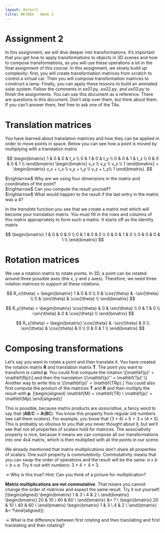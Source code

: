 ```yaml
---
layout: default
title: BK7084 - Week 2
---
```


# Assignment 2

In this assignment, we will dive deeper into transformations. It’s
important that you get how to apply transformations to objects in 3D
scenes and how to compose transformations, as you will use these
operations a lot in the final assignment of this course. In this
assignment, we slowly build up complexity: first, you will create
transformation matrices from scratch to control a virtual car. Then you
will compose transformation matrices to construct a lamp. Finally, you
can apply these lessons to build an animated solar system. Follow the
comments in *ex01.py*, *ex02.py*, and *ex03.py* to finish the
assignments. You can use this document as a reference. There are
questions in this document. Don’t skip over them, but think about them.
If you can’t answer them, feel free to ask one of the TAs.

# Translation matrices

You have learned about translation matrices and how they can be applied
in order to move points in space. Below you can see how a point is moved
by multiplying with a translation matrix

$$
\begin{bmatrix}
 1 & 0 & 0 & t_x \\
 0 & 1 & 0 & t_y \\
 0 & 0 & 1 & t_z \\
 0 & 0 & 0 & 1 \\
\end{bmatrix}
\begin{bmatrix}
 v_x \\
 v_y \\
 v_z \\
 1
\end{bmatrix} =
\begin{bmatrix}
 v_x + t_x \\
 v_y + t_y \\
 v_z + t_z\\
 1
\end{bmatrix}.
$$

\$\rightarrow\$ Why are we using four dimensions in the matrix and
coordinates of the point?  
\$\rightarrow\$ Can you compute the result yourself?  
\$\rightarrow\$ What would happen to the result if the last entry in the
matrix was a 4?

In the *translate* function you see that we create a matrix *mat* which
will become your translation matrix. You must fill in the rows and
columns of this matrix appropriately to form such a matrix. It starts
off as the identity matrix

$$
\begin{bmatrix}
 1 & 0 & 0 & 0 \\
 0 & 1 & 0 & 0 \\
 0 & 0 & 1 & 0 \\
 0 & 0 & 0 & 1 \\
\end{bmatrix}
$$

# Rotation matrices

We use a rotation matrix to rotate points. In 3D, a point can be rotated
around three possible axes (the x, y and z axes). Therefore, we need
three rotation matrices to support all these rotations.

$$
R_x(\theta) = \begin{bmatrix}
 1 & 0 & 0 \\
 0 & \cos{\theta} & -\sin{\theta} \\
 0 & \sin{\theta} & \cos{\theta} \\
\end{bmatrix}
$$

$$
R_y(\theta) = \begin{bmatrix}
 \cos{\theta} & 0 & \sin{\theta} \\
 0 & 1 & 0 \\
 -\sin{\theta} & 0 & \cos{\theta} \\
\end{bmatrix}
$$

$$
R_z(\theta) = \begin{bmatrix}
 \cos{\theta} & -\sin{\theta} & 0 \\
 \sin{\theta} & \cos{\theta} & 0 \\
 0 & 0 & 1 \\
\end{bmatrix}
$$

# Composing transformations

Let’s say you want to rotate a point and then translate it. You have
created the rotation matrix $\mathbf{R}$ and translation matrix
$\mathbf{T}$. The point you want to transform is called
$\mathbf{p}$. You could first compute the rotation
\\[\mathbf{p}' = \mathbf{Rp}\\] and then the translation
\\[\mathbf{p}'' = \mathbf{Tp}'.\\] Another way to write this is
\\[\mathbf{p}' = \\mathbf{TRp}.\] You could also first compute the product
of the matrices $\mathbf{T}$ and $\mathbf{R}$ and then multiply the
result with $\mathbf{p}$. \[\begin{aligned}
    \mathbf{M} = \mathbf{TR} \\
    \mathbf{p}' = \mathbf{Mp}.\end{aligned}\]

This is possible, because matrix products are *associative*, a fancy
word to say that $(\mathbf{AB})\mathbf{C} = \mathbf{A}(\mathbf{BC})$.
You know this property from regular old numbers (we call them
*scalars*). For example, you know that
$(3 \times 4) \times 5 = 3 \times (4 \times 5)$. This is probably so
obvious to you that you never thought about it, but we’ll see that not
all properties of scalars hold for matrices. The associativity property
is nice, because it means we can compose all our transformations into
*one* 4x4 matrix, which is then multiplied with all the points in our
scene.

We already mentioned that matrix multiplications don’t share all
properties of scalars. One such property is *commutativity*.
Commutativity means that you can swap the order of operations and the
result will be the same: $a \times b = b \times a$. Try it out with
numbers: $3 \times 4 = 4 \times 3$.

$\rightarrow$ Why is this true? Hint: Can you think of a picture for
multiplication?

**Matrix multiplications are not commutative**. That means you cannot
change the order of matrices and expect the same result. Try it out
yourself: \[\begin{aligned}
    \begin{bmatrix}
     1 & 3  \\
     4 & 2  \\
    \end{bmatrix} 
    \begin{bmatrix}
     20 & 10  \\
     40 & 60  \\
    \end{bmatrix} &= ? \\
    \begin{bmatrix}
     20 & 10  \\
     40 & 60  \\
    \end{bmatrix}
    \begin{bmatrix}
     1 & 3  \\
     4 & 2  \\
    \end{bmatrix} 
    &= ?\end{aligned}\]

$\rightarrow$ What is the difference between first rotating and then
translating and first translating and then rotating?
